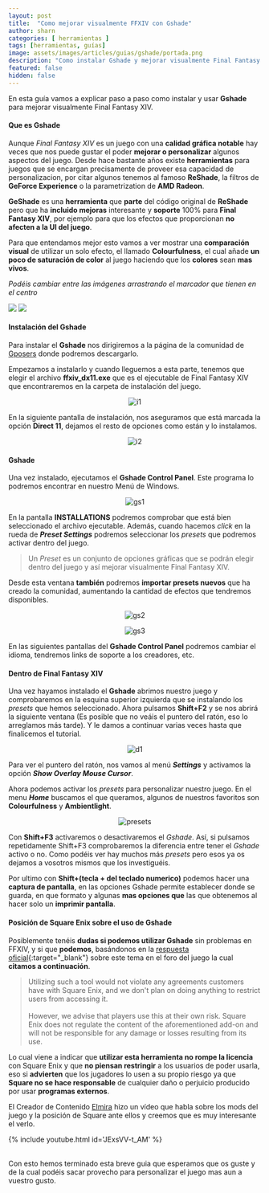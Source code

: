 ```yaml
---
layout: post
title:  "Como mejorar visualmente FFXIV con Gshade"
author: sharn
categories: [ herramientas ]
tags: [herramientas, guías]
image: assets/images/articles/guias/gshade/portada.png
description: "Como instalar Gshade y mejorar visualmente Final Fantasy XIV"
featured: false
hidden: false
---
```

En esta guía vamos a explicar paso a paso como instalar y usar **Gshade** para  mejorar visualmente Final Fantasy XIV. 

#### Que es Gshade

Aunque *Final Fantasy XIV* es un juego con una **calidad gráfica notable** hay veces que nos puede gustar el poder **mejorar o personalizar** algunos aspectos del juego. Desde hace bastante años existe **herramientas** para juegos que se encargan precisamente de proveer esa capacidad de personalizacion, por citar algunos tenemos al famoso **ReShade**, la filtros de **GeForce Experience** o la parametrization de **AMD Radeon**.

**GeShade** es una **herramienta** que **parte** del código original de **ReShade** pero que ha **incluido mejoras** interesante y **soporte** 100% para **Final Fantasy XIV**, por ejemplo para que los efectos que proporcionan **no afecten a la UI del juego**.

Para que entendamos mejor esto vamos a ver mostrar una **comparación visual** de utilizar un solo efecto, el llamado **Colourfulness**, el cual añade **un poco de saturación de color** al juego haciendo que los **colores** sean **mas vivos**.

*Podéis cambiar entre las imágenes arrastrando el marcador que tienen en el centro*

<img-comparison-slider>
  <img slot="before" src="{{ site.baseurl }}/assets/images/articles/guias/gshade/sc1.jpg" />
  <img slot="after" src="{{ site.baseurl }}/assets/images/articles/guias/gshade/sc2.jpg" />
</img-comparison-slider>
<br/>

#### Instalación del Gshade

Para instalar el **Gshade** nos dirigiremos a la página de la comunidad de <a href="https://gposers.com/gshade/" target="_blank">Gposers</a> donde podremos descargarlo.

Empezamos a instalarlo y cuando lleguemos a esta parte, tenemos que elegir el archivo **ffxiv_dx11.exe** que es el ejecutable de Final Fantasy XIV que encontraremos en la carpeta de instalación del juego.

<p align="center"><img src="{{ site.baseurl }}/assets/images/articles/guias/gshade/i1.jpg" alt="i1"/></p>

En la siguiente pantalla de instalación, nos aseguramos que está marcada la opción **Direct 11**, dejamos el resto de opciones como están y lo instalamos.

<p align="center"><img src="{{ site.baseurl }}/assets/images/articles/guias/gshade/i2.jpg" alt="i2"/></p>

#### Gshade

Una vez instalado, ejecutamos el **Gshade Control Panel**. Este programa lo podremos encontrar en nuestro Menú de Windows. 

<p align="center"><img src="{{ site.baseurl }}/assets/images/articles/guias/gshade/gs1.jpg" alt="gs1"/></p>

En la pantalla **INSTALLATIONS** podremos comprobar que está bien seleccionado el archivo ejecutable. Además, cuando hacemos *click* en la rueda de ***Preset Settings*** podremos seleccionar los *presets* que podremos activar dentro del juego. 

<blockquote>
Un <i>Preset</i> es un conjunto de opciones gráficas que se podrán elegir dentro del juego y así mejorar visualmente Final Fantasy XIV.
</blockquote> 

Desde esta ventana **también** podremos **importar presets nuevos** que ha creado la comunidad, aumentando la cantidad de efectos que tendremos disponibles.

<div class="container">
  <div class="row">
    <div class="col-xl">
    <p align="center">
      <img src="{{ site.baseurl }}/assets/images/articles/guias/gshade/gs2.jpg" alt="gs2"/>
    </p>
    </div>
    <div class="col-xl">
    <p align="center">
      <img src="{{ site.baseurl }}/assets/images/articles/guias/gshade/gs3.jpg" alt="gs3"/>
    </p>
    </div>
  </div>
</div>

En las siguientes pantallas del **Gshade Control Panel** podremos cambiar el idioma, tendremos links de soporte a los creadores, etc.

#### Dentro de Final Fantasy XIV

Una vez hayamos instalado el **Gshade** abrimos nuestro juego y comprobaremos en la esquina superior izquierda que se instalando los *presets* que hemos seleccionado. Ahora pulsamos **Shift+F2** y se nos abrirá la siguiente ventana (Es posible que no veáis el puntero del ratón, eso lo arreglamos más tarde). Y le damos a continuar varias veces hasta que finalicemos el tutorial.

<p align="center"><img src="{{ site.baseurl }}/assets/images/articles/guias/gshade/d1.jpg" alt="d1"/></p>

Para ver el puntero del ratón, nos vamos al menú ***Settings*** y activamos la opción ***Show Overlay Mouse Cursor***.

Ahora podemos activar los *presets* para personalizar nuestro juego. En el menu ***Home*** buscamos el que queramos, algunos de nuestros favoritos son **Colourfulness** y **Ambientlight**.

<p align="center"><img src="{{ site.baseurl }}/assets/images/articles/guias/gshade/presets.jpg" alt="presets"/></p>

Con **Shift+F3** activaremos o desactivaremos el *Gshade*. Así, si pulsamos repetidamente Shift+F3 comprobaremos la diferencia entre tener el *Gshade* activo o no. Como podéis ver hay muchos más *presets* pero esos ya os dejamos a vosotros mismos que los investiguéis.

Por ultimo con **Shift+(tecla + del teclado numerico)** podemos hacer una **captura de pantalla**, en las opciones Gshade permite establecer donde se guarda, en que formato y algunas **mas opciones que** las que obtenemos al hacer solo un **imprimir pantalla**.

#### Posición de Square Enix sobre el uso de Gshade

Posiblemente tenéis **dudas si podemos utilizar Gshade** sin problemas en FFXIV, y si que **podemos**, basándonos en la [respuesta oficial](https://forum.square-enix.com/ffxiv/threads/86742-ENB-Injector-for-FFXIV-%28wip%29?p=1408111&viewfull=1#post1408111){:target="_blank"} sobre este tema en el foro del juego la cual **citamos a continuación**.

<blockquote>
Utilizing such a tool would not violate any agreements customers have with Square Enix, and we don't plan on doing anything to restrict users from accessing it.<br/>
<br/>
However, we advise that players use this at their own risk. Square Enix does not regulate the content of the aforementioned add-on and will not be responsible for any damage or losses resulting from its use.
</blockquote>

Lo cual viene a indicar que **utilizar esta herramienta no rompe la licencia** con Square Enix y que **no piensan restringir** a los usuarios de poder usarla, eso si **advierten** que los jugadores lo usen a su propio riesgo ya que **Square no se hace responsable** de cualquier daño o perjuicio producido por usar **programas externos**.

El Creador de Contenido <a href="https://www.youtube.com/c/zarovich/featured" target="_blank">Elmira</a> hizo un vídeo que habla sobre los mods del juego y la posición de Square ante ellos y creemos que es muy interesante el verlo.

{% include youtube.html id='JExsVV-t_AM' %}

<br/>
Con esto hemos terminado esta breve guia que esperamos que os guste y de la cual podéis sacar provecho para personalizar el juego mas aun a vuestro gusto.